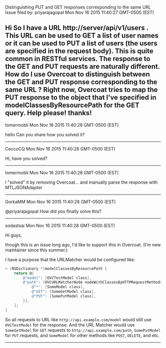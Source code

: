 Distinguishing PUT and GET responses corresponding to the same URL
Issue filed by: priyarajagopal
Mon Nov 16 2015 11:40:27 GMT-0500 (EST)

Hi
So I have a URL http://server/api/v1/users . This URL can be used to GET  a list of user names or it can be used to PUT a list of users (the users are specified in the request body). This is quite common in RESTful services. The response to the GET and PUT requests are naturally different. How do I use Overcoat to distinguish between the GET and PUT response corresponding to the same URL ? Right now, Overcoat tries to map the PUT response to the object that I've specified in modelClassesByResourcePath for the GET query. Help please!
thanks!
-------------------------------------------------------------------------------
tomermobli
Mon Nov 16 2015 11:40:28 GMT-0500 (EST)

hello
Can you share how you solved it?

-------------------------------------------------------------------------------
CeccoCQ
Mon Nov 16 2015 11:40:28 GMT-0500 (EST)

Hi,
have you solved?

-------------------------------------------------------------------------------
tomermobli
Mon Nov 16 2015 11:40:28 GMT-0500 (EST)

I "solved" it by removing Overcoat... and manually parse the response with MTLJSONAdapter

-------------------------------------------------------------------------------
GorkaMM
Mon Nov 16 2015 11:40:28 GMT-0500 (EST)

@priyarajagopal How did you finally solve this?

-------------------------------------------------------------------------------
sodastsai
Mon Nov 16 2015 11:40:28 GMT-0500 (EST)

Hi guys, 

though this is an issue long ago, I'd like to support this in Overcoat. (I'm new maintainer since this summer.)

I have a purpose that the URLMatcher would be configured like:
```objective-c
+ (NSDictionary *)modelClassesByResourcePath {
    return @{
        @"model": [OVCTestModel class],
        @"path": [OVCURLMatcherNode nodeWithClassesByHTTPRequestMethods:@{
            @"*": [SomeModel class],
            @"GET": [SomeGetModel class],
            @"PUT": [SomePutModel class],
        }],
    };
}
```

So all requests to URL like `http://api.example.com/model` would still use `OVCTestModel` for the response.
And the URL Matcher would use `SomeGetModel` for `GET` requests to `http://api.example.com/path`, `SomePutModel` for `PUT` requests, and `SomeModel` for other methods like `POST`, `DELETE`, and etc.

-------------------------------------------------------------------------------